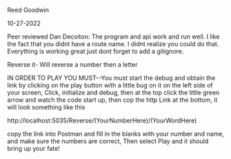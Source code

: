 Reed Goodwin

10-27-2022

Peer reviewed Dan Decoiton: The program and api work and run well. I like the fact that you didnt have a route name. I didnt realize you could do that. Everything is working great just dont forget to add a gitignore. 

Reverse it- Will reverse a number then a letter 

IN ORDER TO PLAY YOU MUST--You must start the debug and obtain the link  by clicking on the play button with a little bug on it on the left side of your screen,
Click, initialize and debug, then at the top click the little green arrow and watch the code start up, then cop the http Link at the bottom, it will look something
like this

http://localhost:5035/Reverse/(YourNumberHere)/(YourWordHere)

copy the link into Postman and fill in the blanks with your number and name, and make sure the numbers are correct, Then select Play and it should bring up your fate!


